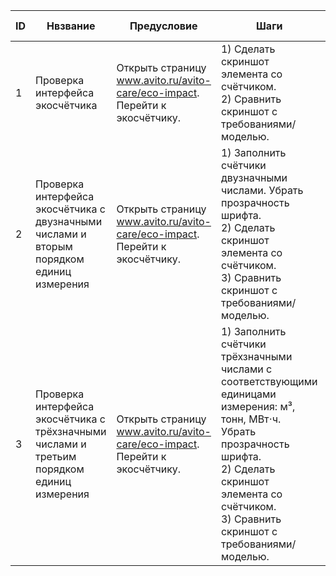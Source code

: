 | ID | Нвзвание                                                                                   | Предусловие                                                                 | Шаги                                                                                                                                                                                                                             | Ожидаемый результат                       |
|----|--------------------------------------------------------------------------------------------|-----------------------------------------------------------------------------|----------------------------------------------------------------------------------------------------------------------------------------------------------------------------------------------------------------------------------|-------------------------------------------|
| 1  | Проверка интерфейса экосчётчика                                                            | Открыть страницу www.avito.ru/avito-care/eco-impact. Перейти к экосчётчику. | 1) Сделать скриншот элемента со счётчиком.<br/>2) Сравнить скриншот с требованиями/моделью.                                                                                                                                      | Скриншот соответствуют требованиям/модели |
| 2  | Проверка интерфейса экосчётчика с двузначными числами и вторым порядком единиц измерения   | Открыть страницу www.avito.ru/avito-care/eco-impact. Перейти к экосчётчику. | 1) Заполнить счётчики двузначными числами. Убрать прозрачность шрифта. <br/>2) Сделать скриншот элемента со счётчиком.<br/> 3) Сравнить скриншот с требованиями/моделью.                                                         | Скриншот соответствуют требованиям/модели |
| 3  | Проверка интерфейса экосчётчика с трёхзначными числами и третьим порядком единиц измерения | Открыть страницу www.avito.ru/avito-care/eco-impact. Перейти к экосчётчику. | 1) Заполнить счётчики трёхзначными числами с соответствующими единицами измерения: м³, тонн, МВт⋅ч. Убрать прозрачность шрифта.<br/>2) Сделать скриншот элемента со счётчиком.<br/> 3) Сравнить скриншот с требованиями/моделью. | Скриншот соответствуют требованиям/модели |